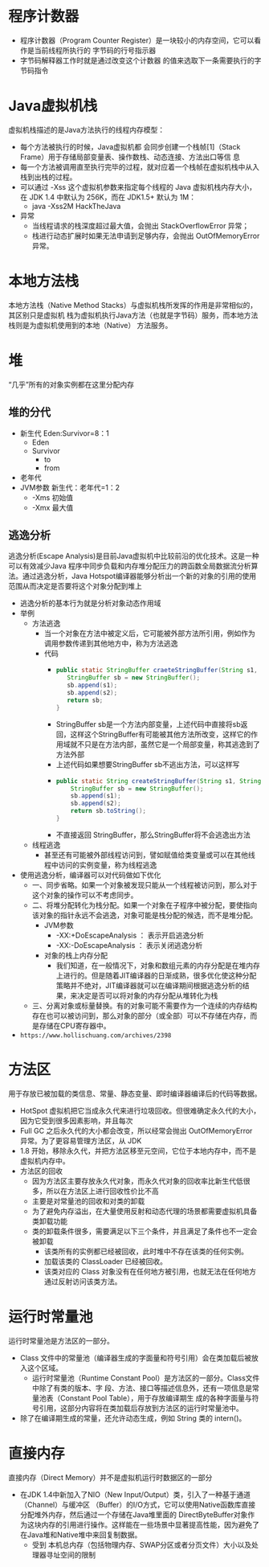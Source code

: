 # 程序计数器
- 程序计数器（Program Counter Register）是一块较小的内存空间，它可以看作是当前线程所执行的 字节码的行号指示器
- 字节码解释器工作时就是通过改变这个计数器 的值来选取下一条需要执行的字节码指令
# Java虚拟机栈
虚拟机栈描述的是Java方法执行的线程内存模型：
- 每个方法被执行的时候，Java虚拟机都 会同步创建一个栈帧[1]（Stack Frame）用于存储局部变量表、操作数栈、动态连接、方法出口等信 息
- 每一个方法被调用直至执行完毕的过程，就对应着一个栈帧在虚拟机栈中从入栈到出栈的过程。
- 可以通过 -Xss 这个虚拟机参数来指定每个线程的 Java 虚拟机栈内存大小，在 JDK 1.4 中默认为 256K，而在 JDK1.5+ 默认为 1M：
  - java -Xss2M HackTheJava
- 异常
  - 当线程请求的栈深度超过最大值，会抛出 StackOverflowError 异常；
  - 栈进行动态扩展时如果无法申请到足够内存，会抛出 OutOfMemoryError 异常。
# 本地方法栈
本地方法栈（Native Method Stacks）与虚拟机栈所发挥的作用是非常相似的，其区别只是虚拟机 栈为虚拟机执行Java方法（也就是字节码）服务，而本地方法栈则是为虚拟机使用到的本地（Native） 方法服务。
# 堆
“几乎”所有的对象实例都在这里分配内存
## 堆的分代
- 新生代 Eden:Survivor=8：1 
  - Eden
  - Survivor
    - to
    - from
- 老年代
- JVM参数 新生代：老年代=1：2
  - -Xms 初始值
  - -Xmx 最大值
## 逃逸分析
逃逸分析(Escape Analysis)是目前Java虚拟机中比较前沿的优化技术。这是一种可以有效减少Java 程序中同步负载和内存堆分配压力的跨函数全局数据流分析算法。通过逃逸分析，Java Hotspot编译器能够分析出一个新的对象的引用的使用范围从而决定是否要将这个对象分配到堆上
- 逃逸分析的基本行为就是分析对象动态作用域
- 举例
  - 方法逃逸
    - 当一个对象在方法中被定义后，它可能被外部方法所引用，例如作为调用参数传递到其他地方中，称为方法逃逸
    - 代码
      - ```java
        public static StringBuffer craeteStringBuffer(String s1, String s2) {
           StringBuffer sb = new StringBuffer();
           sb.append(s1);
           sb.append(s2);
           return sb;
        }
        ```
      - StringBuffer sb是一个方法内部变量，上述代码中直接将sb返回，这样这个StringBuffer有可能被其他方法所改变，这样它的作用域就不只是在方法内部，虽然它是一个局部变量，称其逃逸到了方法外部
      - 上述代码如果想要StringBuffer sb不逃出方法，可以这样写
      - ```java
        public static String createStringBuffer(String s1, String s2) {
            StringBuffer sb = new StringBuffer();
            sb.append(s1);
            sb.append(s2);
            return sb.toString();
        }
        ```
      - 不直接返回 StringBuffer，那么StringBuffer将不会逃逸出方法
  - 线程逃逸
    - 甚至还有可能被外部线程访问到，譬如赋值给类变量或可以在其他线程中访问的实例变量，称为线程逃逸
- 使用逃逸分析，编译器可以对代码做如下优化
  - 一、同步省略。如果一个对象被发现只能从一个线程被访问到，那么对于这个对象的操作可以不考虑同步。
  - 二、将堆分配转化为栈分配。如果一个对象在子程序中被分配，要使指向该对象的指针永远不会逃逸，对象可能是栈分配的候选，而不是堆分配。
    - JVM参数
      - -XX:+DoEscapeAnalysis ： 表示开启逃逸分析
      - -XX:-DoEscapeAnalysis ： 表示关闭逃逸分析
    - 对象的栈上内存分配
      - 我们知道，在一般情况下，对象和数组元素的内存分配是在堆内存上进行的。但是随着JIT编译器的日渐成熟，很多优化使这种分配策略并不绝对，JIT编译器就可以在编译期间根据逃逸分析的结果，来决定是否可以将对象的内存分配从堆转化为栈
  - 三、分离对象或标量替换。有的对象可能不需要作为一个连续的内存结构存在也可以被访问到，那么对象的部分（或全部）可以不存储在内存，而是存储在CPU寄存器中。
- `https://www.hollischuang.com/archives/2398`
# 方法区
用于存放已被加载的类信息、常量、静态变量、即时编译器编译后的代码等数据。
- HotSpot 虚拟机把它当成永久代来进行垃圾回收。但很难确定永久代的大小，因为它受到很多因素影响，并且每次
- Full GC 之后永久代的大小都会改变，所以经常会抛出 OutOfMemoryError 异常。为了更容易管理方法区，从 JDK
- 1.8 开始，移除永久代，并把方法区移至元空间，它位于本地内存中，而不是虚拟机内存中。
- 方法区的回收
  - 因为方法区主要存放永久代对象，而永久代对象的回收率比新生代低很多，所以在方法区上进行回收性价比不高
  - 主要是对常量池的回收和对类的卸载
  - 为了避免内存溢出，在大量使用反射和动态代理的场景都需要虚拟机具备类卸载功能
  - 类的卸载条件很多，需要满足以下三个条件，并且满足了条件也不一定会被卸载
    - 该类所有的实例都已经被回收，此时堆中不存在该类的任何实例。
    - 加载该类的 ClassLoader 已经被回收。
    - 该类对应的 Class 对象没有在任何地方被引用，也就无法在任何地方通过反射访问该类方法。
# 运行时常量池
运行时常量池是方法区的一部分。 
- Class 文件中的常量池（编译器生成的字面量和符号引用）会在类加载后被放入这个区域。
  - 运行时常量池（Runtime Constant Pool）是方法区的一部分。Class文件中除了有类的版本、字 段、方法、接口等描述信息外，还有一项信息是常量池表（Constant Pool Table），用于存放编译期生 成的各种字面量与符号引用，这部分内容将在类加载后存放到方法区的运行时常量池中。
- 除了在编译期生成的常量，还允许动态生成，例如 String 类的 intern()。
# 直接内存
直接内存（Direct Memory）并不是虚拟机运行时数据区的一部分
- 在JDK 1.4中新加入了NIO（New Input/Output）类，引入了一种基于通道（Channel）与缓冲区 （Buffer）的I/O方式，它可以使用Native函数库直接分配堆外内存，然后通过一个存储在Java堆里面的 DirectByteBuffer对象作为这块内存的引用进行操作。这样能在一些场景中显著提高性能，因为避免了 在Java堆和Native堆中来回复制数据。
  - 受到 本机总内存（包括物理内存、SWAP分区或者分页文件）大小以及处理器寻址空间的限制